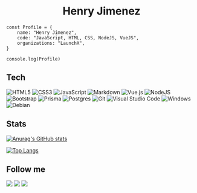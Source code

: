 <h1 align="center">Henry Jimenez</h1>

```
const Profile = {
    name: "Henry Jimenez",
    code: "JavaScript, HTML, CSS, NodeJS, VueJS",
    organizations: "LaunchX",
}

console.log(Profile)
```

## Tech

![HTML5](https://img.shields.io/badge/html5-%23E34F26.svg?style=for-the-badge&logo=html5&logoColor=white) ![CSS3](https://img.shields.io/badge/css3-%231572B6.svg?style=for-the-badge&logo=css3&logoColor=white) ![JavaScript](https://img.shields.io/badge/javascript-%23323330.svg?style=for-the-badge&logo=javascript&logoColor=%23F7DF1E) ![Markdown](https://img.shields.io/badge/markdown-%23000000.svg?style=for-the-badge&logo=markdown&logoColor=white) ![Vue.js](https://img.shields.io/badge/vuejs-%2335495e.svg?style=for-the-badge&logo=vuedotjs&logoColor=%234FC08D) ![NodeJS](https://img.shields.io/badge/node.js-6DA55F?style=for-the-badge&logo=node.js&logoColor=white) ![Bootstrap](https://img.shields.io/badge/bootstrap-%23563D7C.svg?style=for-the-badge&logo=bootstrap&logoColor=white) ![Prisma](https://img.shields.io/badge/Prisma-3982CE?style=for-the-badge&logo=Prisma&logoColor=white) ![Postgres](https://img.shields.io/badge/postgres-%23316192.svg?style=for-the-badge&logo=postgresql&logoColor=white) ![Git](https://img.shields.io/badge/git-%23F05033.svg?style=for-the-badge&logo=git&logoColor=white) ![Visual Studio Code](https://img.shields.io/badge/Visual%20Studio%20Code-0078d7.svg?style=for-the-badge&logo=visual-studio-code&logoColor=white) ![Windows](https://img.shields.io/badge/Windows-0078D6?style=for-the-badge&logo=windows&logoColor=white) ![Debian](https://img.shields.io/badge/Debian-D70A53?style=for-the-badge&logo=debian&logoColor=white)


## Stats
[![Anurag's GitHub stats](https://github-readme-stats.vercel.app/api?username=HenryJimenezP&show_icons=true&theme=vue-dark)](https://github.com/anuraghazra/github-readme-stats)

[![Top Langs](https://github-readme-stats.vercel.app/api/top-langs/?username=HenryJimenezP&theme=vue-dark)](https://github.com/anuraghazra/github-readme-stats)


## Follow me

<a href="https://www.linkedin.com/in/henry-jimenez-perez" target="_blank"><img src="https://img.shields.io/badge/Link-LinkedIn-blue?style=for-the-badge"></a>
<a href="https://twitter.com/ing_henryjp95" target="_blank"><img src="https://img.shields.io/badge/Link-Twitter-blue?style=for-the-badge"></a>
<a href="https://www.instagram.com/ing.henryjp29/" target="_blank"><img src="https://img.shields.io/badge/Link-Instagram-red?style=for-the-badge"></a>


<!---
HenryJimenezP/HenryJimenezP is a ✨ special ✨ repository because its `README.md` (this file) appears on your GitHub profile.
You can click the Preview link to take a look at your changes.
--->
